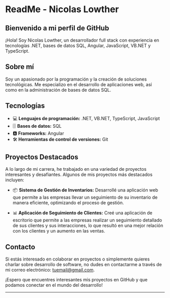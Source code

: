 
# ReadMe - Nicolas Lowther

## Bienvenido a mi perfil de GitHub

¡Hola! Soy Nicolas Lowther, un desarrollador full stack con experiencia en tecnologías .NET, bases de datos SQL, Angular, JavaScript, VB.NET y TypeScript. 

## Sobre mí

Soy un apasionado por la programación y la creación de soluciones tecnológicas. Me especializo en el desarrollo de aplicaciones web, así como en la administración de bases de datos SQL. 

## Tecnologías

- 💻 **Lenguajes de programación:** .NET, VB.NET, TypeScript, JavaScript
- 🗄️ **Bases de datos:** SQL
- 🅰️ **Frameworks:** Angular
- 🛠️ **Herramientas de control de versiones:** Git

## Proyectos Destacados

A lo largo de mi carrera, he trabajado en una variedad de proyectos interesantes y desafiantes. Algunos de mis proyectos más destacados incluyen:

- 📦 **Sistema de Gestión de Inventarios:** Desarrollé una aplicación web que permite a las empresas llevar un seguimiento de su inventario de manera eficiente, optimizando el proceso de gestión.

- 📊 **Aplicación de Seguimiento de Clientes:** Creé una aplicación de escritorio que permite a las empresas realizar un seguimiento detallado de sus clientes y sus interacciones, lo que resultó en una mejor relación con los clientes y un aumento en las ventas.

## Contacto

Si estás interesado en colaborar en proyectos o simplemente quieres charlar sobre desarrollo de software, no dudes en contactarme a través de mi correo electrónico: [tuemail@gmail.com](mailto:tuemail@gmail.com).

¡Espero que encuentres interesantes mis proyectos en GitHub y que podamos conectar en el mundo del desarrollo!

---

